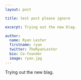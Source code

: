 ```yaml
---
layout: post

title: test post please ignore

excerpt: Trying out the new blag.

author:
  name: Ryan Lester
  firstname: ryan
  twitter: TheRyanLester
  bio: Co-founder
  image: ryan.jpg
---
```


Trying out the new blag.
